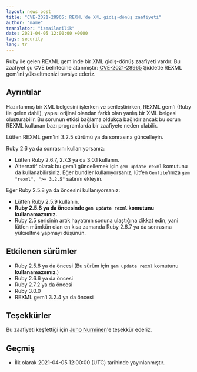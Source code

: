 ```yaml
---
layout: news_post
title: "CVE-2021-28965: REXML'de XML gidiş-dönüş zaafiyeti"
author: "mame"
translator: "ismailarilik"
date: 2021-04-05 12:00:00 +0000
tags: security
lang: tr
---
```


Ruby ile gelen REXML gem'inde bir XML gidiş-dönüş zaafiyeti vardır.
Bu zaafiyet şu CVE belirtecine atanmıştır: [CVE-2021-28965](https://cve.mitre.org/cgi-bin/cvename.cgi?name=CVE-2021-28965)
Şiddetle REXML gem'ini yükseltmenizi tavsiye ederiz.

## Ayrıntılar

Hazırlanmış bir XML belgesini işlerken ve serileştirirken, REXML gem'i (Ruby ile gelen dahil), yapısı orijinal olandan farklı olan yanlış bir XML belgesi oluşturabilir.
Bu sorunun etkisi bağlama oldukça bağlıdır ancak bu sorun REXML kullanan bazı programlarda bir zaafiyete neden olabilir.

Lütfen REXML gem'ini 3.2.5 sürümü ya da sonrasına güncelleyin.

Ruby 2.6 ya da sonrasını kullanıyorsanız:

* Lütfen Ruby 2.6.7, 2.7.3 ya da 3.0.1 kullanın.
* Alternatif olarak bu gem'i güncellemek için `gem update rexml` komutunu da kullanabilirsiniz.
  Eğer bundler kullanıyorsanız, lütfen `Gemfile`'ınıza `gem "rexml", ">= 3.2.5"` satırını ekleyin.

Eğer Ruby 2.5.8 ya da öncesini kullanıyorsanız:

* Lütfen Ruby 2.5.9 kullanın.
* <strong>Ruby 2.5.8 ya da öncesinde `gem update rexml` komutunu kullanamazsınız.</strong>
* Ruby 2.5 serisinin artık hayatının sonuna ulaştığına dikkat edin, yani lütfen mümkün olan en kısa zamanda Ruby 2.6.7 ya da sonrasına yükseltme yapmayı düşünün.

## Etkilenen sürümler

* Ruby 2.5.8 ya da öncesi (Bu sürüm için `gem update rexml` komutunu <strong>kullanamazsınız</strong>.)
* Ruby 2.6.6 ya da öncesi
* Ruby 2.7.2 ya da öncesi
* Ruby 3.0.0
* REXML gem'i 3.2.4 ya da öncesi

## Teşekkürler

Bu zaafiyeti keşfettiği için [Juho Nurminen](https://hackerone.com/jupenur)'e teşekkür ederiz.

## Geçmiş

* İlk olarak 2021-04-05 12:00:00 (UTC) tarihinde yayınlanmıştır.
